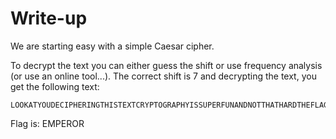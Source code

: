 # Write-up

We are starting easy with a simple Caesar cipher.

To decrypt the text you can either guess the shift or use frequency analysis
(or use an online tool...). The correct shift is 7 and decrypting the text,
you get the following text:

```
LOOKATYOUDECIPHERINGTHISTEXTCRYPTOGRAPHYISSUPERFUNANDNOTTHATHARDTHEFLAGISEMPEROR
```

Flag is: EMPEROR
